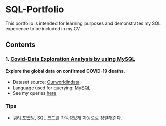 # SQL-Portfolio
This portfolio is intended for learning purposes and demonstrates my SQL experience to be included in my CV.

## Contents
### 1. [Covid-Data Exploration Analysis by using MySQL](./Supermart%20Grocery%20Sales%20-%20Retail%20Analytics%20Dataset/)
#### Explore the global data on confirmed COVID-19 deaths.
* Dataset source: [Ourworldindata](https://ourworldindata.org/covid-deaths)
* Language used for querying: [MySQL](https://www.mysql.com)
* See my queries [here](https://github.com/gyoungseok/SQL/blob/main/0.SQL_portfolio/Covid_SQL_EDA_project.sql)

### Tips
- [쿼리 포맷팅](https://codebeautify.org/sqlformatter#), SQL 코드를 가독성있게 자동으로 정렬해준다.
